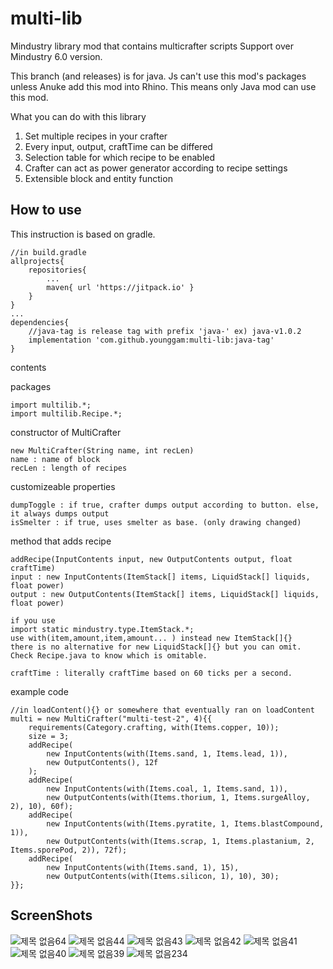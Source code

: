 # multi-lib
Mindustry library mod that contains multicrafter scripts
Support over Mindustry 6.0 version.

This branch (and releases) is for java.
Js can't use this mod's packages unless Anuke add this mod into Rhino.
This means only Java mod can use this mod.

What you can do with this library
1. Set multiple recipes in your crafter
2. Every input, output, craftTime can be differed
3. Selection table for which recipe to be enabled
4. Crafter can act as power generator according to recipe settings
5. Extensible block and entity function

How to use
----------
This instruction is based on gradle.
```
//in build.gradle
allprojects{
    repositories{
        ...
        maven{ url 'https://jitpack.io' }
    }
}
...
dependencies{
    //java-tag is release tag with prefix 'java-' ex) java-v1.0.2
    implementation 'com.github.younggam:multi-lib:java-tag'
}
```
contents

packages
```
import multilib.*;
import multilib.Recipe.*;
```
constructor of MultiCrafter
```
new MultiCrafter(String name, int recLen)
name : name of block
recLen : length of recipes
```
customizeable properties
```
dumpToggle : if true, crafter dumps output according to button. else, it always dumps output
isSmelter : if true, uses smelter as base. (only drawing changed)
```
method that adds recipe
```
addRecipe(InputContents input, new OutputContents output, float craftTime)
input : new InputContents(ItemStack[] items, LiquidStack[] liquids, float power)
output : new OutputContents(ItemStack[] items, LiquidStack[] liquids, float power)

if you use
import static mindustry.type.ItemStack.*;
use with(item,amount,item,amount... ) instead new ItemStack[]{}
there is no alternative for new LiquidStack[]{} but you can omit. Check Recipe.java to know which is omitable.
    
craftTime : literally craftTime based on 60 ticks per a second.
```

example code
```
//in loadContent(){} or somewhere that eventually ran on loadContent
multi = new MultiCrafter("multi-test-2", 4){{
	requirements(Category.crafting, with(Items.copper, 10));
	size = 3;
	addRecipe(
	    new InputContents(with(Items.sand, 1, Items.lead, 1)),
	    new OutputContents(), 12f
	);
    addRecipe(
    	new InputContents(with(Items.coal, 1, Items.sand, 1)),
    	new OutputContents(with(Items.thorium, 1, Items.surgeAlloy, 2), 10), 60f);
    addRecipe(
    	new InputContents(with(Items.pyratite, 1, Items.blastCompound, 1)),
    	new OutputContents(with(Items.scrap, 1, Items.plastanium, 2, Items.sporePod, 2)), 72f);
    addRecipe(
    	new InputContents(with(Items.sand, 1), 15),
    	new OutputContents(with(Items.silicon, 1), 10), 30);
}};
```

ScreenShots
-----------
![제목 없음64](https://user-images.githubusercontent.com/61054554/78982290-c5905680-7b5c-11ea-9384-0b784f958ba8.png)
![제목 없음44](https://user-images.githubusercontent.com/61054554/78659489-9a142e80-7906-11ea-9e55-ab363c3fd970.png)
![제목 없음43](https://user-images.githubusercontent.com/61054554/78659495-9bddf200-7906-11ea-88a2-e68afd092dc9.png)
![제목 없음42](https://user-images.githubusercontent.com/61054554/78659501-9d0f1f00-7906-11ea-9ecc-abab9aaec827.png)
![제목 없음41](https://user-images.githubusercontent.com/61054554/78659511-9ed8e280-7906-11ea-901e-ab6195aa2355.png)
![제목 없음40](https://user-images.githubusercontent.com/61054554/78659515-a13b3c80-7906-11ea-844c-7ef07ac00f82.png)
![제목 없음39](https://user-images.githubusercontent.com/61054554/78659519-a3050000-7906-11ea-837f-d07777082424.png)
![제목 없음234](https://user-images.githubusercontent.com/61054554/98801794-adb3e480-2455-11eb-9365-84386b4c8c26.png)
